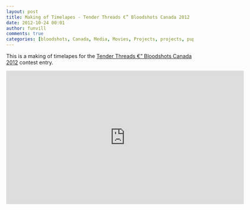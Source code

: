 ```yaml
---
layout: post
title: Making of Timelapes - Tender Threads €” Bloodshots Canada 2012
date: 2012-10-24 00:01
author: funvill
comments: true
categories: [bloodshots, Canada, Media, Movies, Projects, projects, puppets, timelapes, Vancouver, Video]
---
```

This is a making of timelapes for the <a href="http://blog.abluestar.com/tender-threads-bloodshots-canada-2012/">Tender Threads €” Bloodshots Canada 2012</a> contest entry.
<iframe src="http://www.youtube.com/embed/djSJt_Rrx1Y?list=UU50I3ZwlkV08muhc-mK5sJQ&amp;hl=en_US" frameborder="0" width="640" height="360"></iframe>

